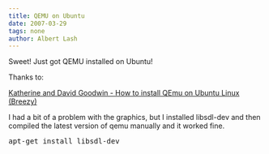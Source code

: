 ```yaml
---
title: QEMU on Ubuntu
date: 2007-03-29
tags: none
author: Albert Lash
---
```

Sweet! Just got QEMU installed on Ubuntu!

Thanks to:

<a href="http://codepoets.co.uk/docs/qemu_windows2000_on_ubuntu_linux_howto">Katherine and David Goodwin - How to install QEmu on Ubuntu Linux (Breezy)</a>

I had a bit of a problem with the graphics, but I installed libsdl-dev and then compiled the latest version of qemu manually and it worked fine.

<pre>apt-get install libsdl-dev</pre>

